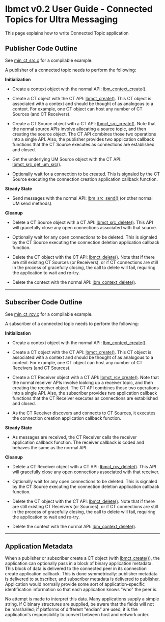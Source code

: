 # lbmct v0.2 User Guide - Connected Topics for Ultra Messaging

This page explains how to write Connected Topic application

## Publisher Code Outline

See [min_ct_src.c](min_ct_src.c) for a compilable example.

A publisher of a connected topic needs to perform the following:

**Initialization**

* Create a context object with the normal API:
[lbm_context_create()](https://ultramessaging.github.io/currdoc/doc/API/lbm_8h.html#a8058947690bd0995bc2c59d4a61b462f).

* Create a CT object with the CT API:
[lbmct_create()](#lbmct_create).
This CT object is associated with a context and should be thought of as
analogous to a context.
For example, one CT object can host any number of CT Sources (and CT Receivers).

* Create a CT Source object with a CT API:
[lbmct_src_create()](#lbmct_src_create).
Note that the normal source APIs involve allocating a source topic,
and then creating the source object.
The CT API combines those two operations into a single API.
Also, the publisher provides two application callback functions
that the CT Source executes as connections are established and closed.

* Get the underlying UM Source object with the CT API:
[lbmct_src_get_um_src()](#lbmct_src_get_um_src).

* Optionally wait for a connection to be created.
This is signaled by the CT Source executing the connection creation application
callback function.

**Steady State**

* Send messages with the normal API:
[lbm_src_send()](https://ultramessaging.github.io/currdoc/doc/API/lbm_8h.html#a91f4b9cb04fe1323ec56833211cc5cb7)
(or other normal UM send methods).

**Cleanup**

* Delete a CT Source object with a CT API:
[lbmct_src_delete()](#lbmct_src_delete).
This API will gracefully close any open connections associated with that
source.

* Optionally wait for any open connections to be deleted.
This is signaled by the CT Source executing the connection deletion application
callback function.

* Delete the CT object with the CT API:
[lbmct_delete()](#lbmct_delete).
Note that if there are still existing CT Sources (or Receivers),
or if CT connections are still in the process of gracefully closing,
the call to delete will fail,
requiring the application to wait and re-try.

* Delete the context with the normal API:
[lbm_context_delete()](https://ultramessaging.github.io/currdoc/doc/API/lbm_8h.html#a962bfceb336c65191ba08497ac70602b).

---

## Subscriber Code Outline

See [min_ct_rcv.c](min_ct_rcv.c) for a compilable example.

A subscriber of a connected topic needs to perform the following:

**Initialization**

* Create a context object with the normal API:
[lbm_context_create()](https://ultramessaging.github.io/currdoc/doc/API/lbm_8h.html#a8058947690bd0995bc2c59d4a61b462f).

* Create a CT object with the CT API:
[lbmct_create()](#lbmct_create).
This CT object is associated with a context and should be thought of as
analogous to a context.
For example, one CT object can host any number of CT Receivers (and CT Sources).

* Create a CT Receiver object with a CT API:
[lbmct_rcv_create()](#lbmct_rcv_create).
Note that the normal receiver APIs involve looking up a receiver topic,
and then creating the receiver object.
The CT API combines those two operations into a single API.
Also, the subscriber provides two application callback functions
that the CT Receiver executes as connections are established and closed.

* As the CT Receiver discovers and connects to CT Sources,
it executes the connection creation application callback function.

**Steady State**

* As messages are received, the CT Receiver calls the receiver
application callback function.
The receiver callback is coded and behaves the same as the normal API.

**Cleanup**

* Delete a CT Receiver object with a CT API:
[lbmct_rcv_delete()](#lbmct_rcv_delete).
This API will gracefully close any open connections associated with that
receiver.

* Optionally wait for any open connections to be deleted.
This is signaled by the CT Source executing the connection deletion application
callback function.

* Delete the CT object with the CT API:
[lbmct_delete()](#lbmct_delete).
Note that if there are still existing CT Receivers (or Sources),
or if CT connections are still in the process of gracefully closing,
the call to delete will fail,
requiring the application to wait and re-try.

* Delete the context with the normal API:
[lbm_context_delete()](https://ultramessaging.github.io/currdoc/doc/API/lbm_8h.html#a962bfceb336c65191ba08497ac70602b).

---

## Application Metadata

When a publisher or subscriber create a CT object
(with [lbmct_create()](#lbmct_create)),
the application can optionally pass in a block of binary application metadata.
This block of data is delivered to the connected peer in its connection
create application callback.
This is done symmetrically: publisher metadata is delivered to subscriber,
and subscriber metadata is delivered to publisher.
Application would normally provide some sort of application-specific
identification information so that each application knows "who" the peer is.

No attempt is made to interpret this data.
Many applications supply a simple string.
If C binary structures are supplied, be aware that the fields will not be
marshalled; if platforms of different "endian" are used,
it is the application's responsibility to convert between host and network
order.
